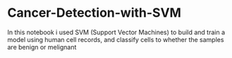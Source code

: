 # Cancer-Detection-with-SVM
In this notebook i used SVM (Support Vector Machines) to build and train a model using human cell records, and classify cells to whether the samples are benign or melignant
